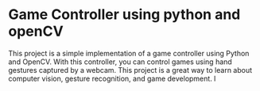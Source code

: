 
# Game Controller using python and openCV

This project is a simple implementation of a game controller using Python and OpenCV. With this controller, you can control games using hand gestures captured by a webcam. This project is a great way to learn about computer vision, gesture recognition, and game development.
l










